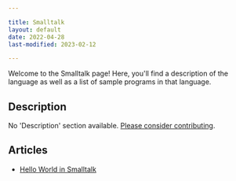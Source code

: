 ```yaml
---

title: Smalltalk
layout: default
date: 2022-04-28
last-modified: 2023-02-12

---
```


Welcome to the Smalltalk page! Here, you'll find a description of the language as well as a list of sample programs in that language.

## Description

No 'Description' section available. [Please consider contributing](https://github.com/TheRenegadeCoder/sample-programs-website).

## Articles

- [Hello World in Smalltalk](https://sampleprograms.io/projects/hello-world/smalltalk)